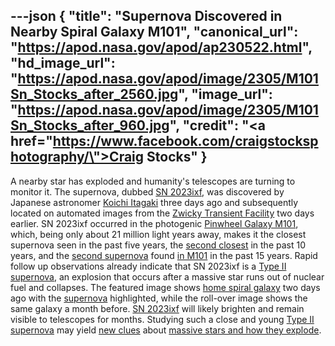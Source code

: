 ---json
{
  "title": "Supernova Discovered in Nearby Spiral Galaxy M101",
  "canonical_url": "https://apod.nasa.gov/apod/ap230522.html",
  "hd_image_url": "https://apod.nasa.gov/apod/image/2305/M101Sn_Stocks_after_2560.jpg",
  "image_url": "https://apod.nasa.gov/apod/image/2305/M101Sn_Stocks_after_960.jpg",
  "credit": "<a href=\"https://www.facebook.com/craigstocksphotography/\">Craig Stocks</a>"
}
---

A nearby star has exploded and humanity's telescopes are turning to monitor it. The supernova, dubbed [SN 2023ixf](https://en.wikipedia.org/wiki/SN_2023ixf), was discovered by Japanese astronomer [Koichi Itagaki](https://www.smallstepstospace.com/content/2014/3/6/amateur-astronomer-koichi-itagaki-improves-supernova-research) three days ago and subsequently located on automated images from the [Zwicky Transient Facility](https://www.ztf.caltech.edu/) two days earlier. SN 2023ixf occurred in the photogenic [Pinwheel Galaxy M101](https://en.wikipedia.org/wiki/Pinwheel_Galaxy), which, being only about 21 million light years away, makes it the closest supernova seen in the past five years, the [second closest](https://en.wikipedia.org/wiki/Messier_82#2014_supernova) in the past 10 years, and the [second supernova](https://apod.nasa.gov/apod/ap110826.html) found [in M101](https://en.wikipedia.org/wiki/Pinwheel_Galaxy#Supernovae_and_luminous_red_nova) in the past 15 years. Rapid follow up observations already indicate that SN 2023ixf is a [Type II supernova](https://en.wikipedia.org/wiki/Type_II_supernova), an explosion that occurs after a massive star runs out of nuclear fuel and collapses. The featured image shows [home spiral galaxy](https://apod.nasa.gov/cgi-bin/apod/apod_search?tquery=m101) two days ago with the [supernova](https://spaceplace.nasa.gov/supernova/en/) highlighted, while the roll-over image shows the same galaxy a month before. [SN 2023ixf](https://www.wis-tns.org/astronotes/astronote/2023-119) will likely brighten and remain visible to telescopes for months. Studying such a close and young [Type II supernova](https://astronomy.swin.edu.au/cosmos/t/Type+II+Supernova) may yield [new clues](https://i0.wp.com/theverybesttop10.com/wp-content/uploads/2014/01/Top-10-Best-Images-of-Surprised-Cats-8.jpeg) about [massive stars and how they explode](https://science.nasa.gov/astrophysics/focus-areas/how-do-stars-form-and-evolve).
